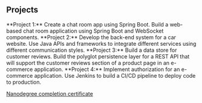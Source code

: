 <h2>Projects</h2>
**Project 1:** Create a chat room app using Spring Boot. Build a web-based chat room application using Spring Boot and WebSocket components.
**Project 2:**	Develop the back-end system for a car website. Use Java APIs and frameworks to integrate different services using different communication styles.
**Project 3:** Build a data store for customer reviews. Build the polyglot persistence layer for a REST API that will support the customer reviews section of a product page in an e-commerce application.
**Project 4:** Implement authorization for an e-commerce application. Use Jenkins to build a CI/CD pipeline to deploy code to production.

[Nanodegree completion certificate](java_developer_nanodegree.png)